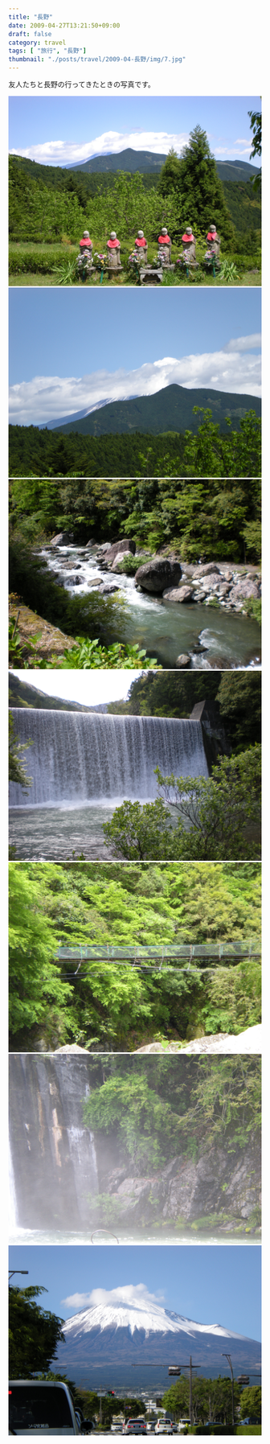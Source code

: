 ```yaml
---
title: "長野"
date: 2009-04-27T13:21:50+09:00
draft: false
category: travel
tags: [ "旅行", "長野"]
thumbnail: "./posts/travel/2009-04-長野/img/7.jpg"
---
```

友人たちと長野の行ってきたときの写真です。  
<!--more-->
![](./img/1.jpg)
![](./img/2.jpg)
![](./img/3.jpg)
![](./img/4.jpg)
![](./img/5.jpg)
![](./img/6.jpg)
![](./img/7.jpg)